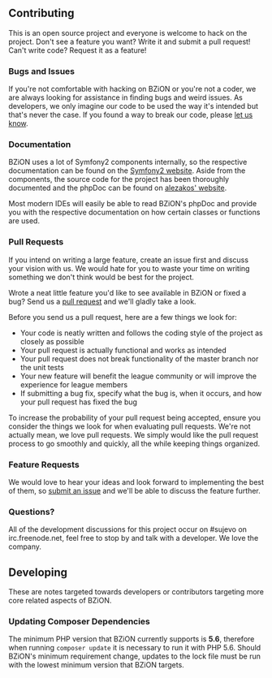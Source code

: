 ## Contributing

This is an open source project and everyone is welcome to hack on the project. Don't see a feature you want? Write it and submit a pull request! Can't write code? Request it as a feature!

### Bugs and Issues

If you're not comfortable with hacking on BZiON or you're not a coder, we are always looking for assistance in finding bugs and weird issues. As developers, we only imagine our code to be used the way it's intended but that's never the case. If you found a way to break our code, please [let us know](https://github.com/allejo/bzion/issues).

### Documentation

BZiON uses a lot of Symfony2 components internally, so the respective documentation can be found on the [Symfony2 website](http://symfony.com/doc/current/index.html). Aside from the components, the source code for the project has been thoroughly documented and the phpDoc can be found on [alezakos' website](http://bziondoc.helit.org/phpdoc/).

Most modern IDEs will easily be able to read BZiON's phpDoc and provide you with the respective documentation on how certain classes or functions are used.

### Pull Requests

If you intend on writing a large feature, create an issue first and discuss your vision with us. We would hate for you to waste your time on writing something we don't think would be best for the project.

Wrote a neat little feature you'd like to see available in BZiON or fixed a bug? Send us a [pull request](https://github.com/allejo/bzion/pulls) and we'll gladly take a look.

Before you send us a pull request, here are a few things we look for:

- Your code is neatly written and follows the coding style of the project as closely as possible
- Your pull request is actually functional and works as intended
- Your pull request does not break functionality of the master branch nor the unit tests
- Your new feature will benefit the league community or will improve the experience for league members
- If submitting a bug fix, specify what the bug is, when it occurs, and how your pull request has fixed the bug

To increase the probability of your pull request being accepted, ensure you consider the things we look for when evaluating pull requests. We're not actually mean, we love pull requests. We simply would like the pull request process to go smoothly and quickly, all the while keeping things organized.

### Feature Requests

We would love to hear your ideas and look forward to implementing the best of them, so [submit an issue](https://github.com/allejo/bzion/issues) and we'll be able to discuss the feature further.

### Questions?

All of the development discussions for this project occur on #sujevo on irc.freenode.net, feel free to stop by and talk with a developer. We love the company.

## Developing

These are notes targeted towards developers or contributors targeting more core related aspects of BZiON.

### Updating Composer Dependencies

The minimum PHP version that BZiON currently supports is **5.6**, therefore when running `composer update` it is necessary to run it with PHP 5.6. Should BZiON's minimum requirement change, updates to the lock file must be run with the lowest minimum version that BZiON targets.
